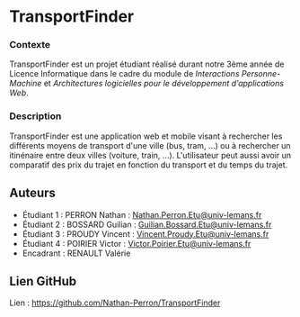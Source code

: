 # **TransportFinder**

### Contexte

TransportFinder est un projet étudiant réalisé durant notre 3ème année de Licence Informatique dans le cadre du module de _Interactions Personne-Machine_ et _Architectures logicielles pour le développement d’applications Web_.

### Description

TransportFinder est une application web et mobile visant à rechercher les différents moyens de transport d'une ville (bus, tram, ...) ou à rechercher un itinénaire entre deux villes (voiture, train, ...).
L'utilisateur peut aussi avoir un comparatif des prix du trajet en fonction du transport et du temps du trajet.


## **Auteurs**
- Étudiant 1 : PERRON Nathan : Nathan.Perron.Etu@univ-lemans.fr
- Étudiant 2 : BOSSARD Guilian : Guilian.Bossard.Etu@univ-lemans.fr
- Étudiant 3 : PROUDY Vincent : Vincent.Proudy.Etu@univ-lemans.fr
- Étudiant 4 : POIRIER Victor : Victor.Poirier.Etu@univ-lemans.fr
- Encadrant : RENAULT Valérie

## **Lien GitHub**
Lien : https://github.com/Nathan-Perron/TransportFinder
